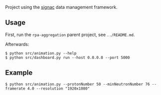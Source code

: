 Project using the [signac](https://signac.io) data management framework.

## Usage

First, run the `rpa-aggregation` parent project, see `../README.md`.

Afterwards:

```console
$ python src/animation.py --help
$ python src/dashboard.py run --host 0.0.0.0 --port 5000
```

## Example

```console
$ python src/animation.py --protonNumber 50 --minNeutronNumber 76 --framerate 4.0 --resolution "1920x1080"
```

